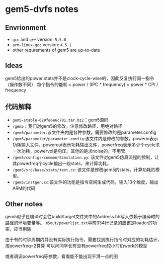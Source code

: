 # gem5-dvfs notes

## Envrionment

- `gcc` and `g++` version: `5.5.0`
- `arm-linux-gcc` version: `4.5.1`
- other requrements of gem5 are up-to-date

## Ideas

gem5给出的power stats并不是clock-cycle-wise的，因此反复执行同一指令（操作数不同）
每个指令的能耗 = power / (IPC * frequency) = power * CPI / frequency

## 代码解释

- `gem5-stable-629fe6e6c781.tar.bz2`：gem5源码
- `/gem5`：我们对gem5的修改，注意修改路径，用绝对路径
- `/gem5/parameter`:该文件夹内是各种参数，需要修改的是parameter.config
- `/gem5/parameter/parameter.config`:该文件内是修改的参数，powerin表示功耗输入文件，powerout表示功耗输出文件，powerfreq表示多少个cycle求一次功耗，powervol是电压。其他的是求noise的，不用管
- `/gem5/configs/common/Simulation.py`: 该文件对gem5仿真流程的控制，让其powerfreq个cycle输出一段stats，来计算功耗。
- `/gem5/src/base/stats/text.cc`: 该文件是修改gem5的stats，计算功耗的模型。
- `/gem5/instgen.cc`:该文件的功能是指令空间生成代码，输入13个维度，输出ARM的代码

## Other notes

gem5似乎在编译时会往build/target文件夹中的Address.hh写入依赖于编译时的路径的环境变量等。
`m5out/powerlist.txt`中前334行记录的应该是loader的功率，应当剔除

由于有的时钟周期内并没有实际执行指令，需要找到执行指令时对应的功耗估计，按powerfreq=2算算
可以问问学长有没有powerfreq较小时仍work的模型

或者调调powerfreq等参数，看看能不能出现平滑一点的图